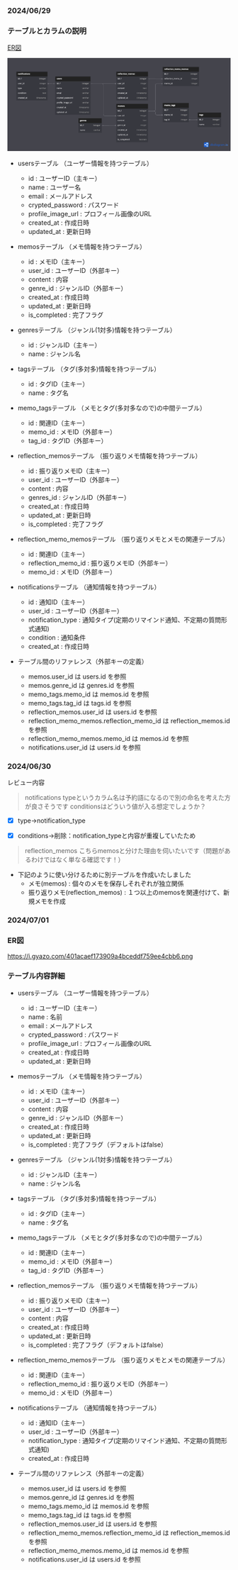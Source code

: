 ### 2024/06/29

### テーブルとカラムの説明
[ER図](https://dbdiagram.io/d/GraduationProject-667faad89939893dae957b43)

![alt text](image.png)

- usersテーブル （ユーザー情報を持つテーブル）
  - id : ユーザーID（主キー）
  - name : ユーザー名
  - email : メールアドレス
  - crypted_password : パスワード
  - profile_image_url : プロフィール画像のURL
  - created_at : 作成日時
  - updated_at : 更新日時

- memosテーブル （メモ情報を持つテーブル）
  - id : メモID（主キー）
  - user_id : ユーザーID（外部キー）
  - content : 内容
  - genre_id : ジャンルID（外部キー）
  - created_at : 作成日時
  - updated_at : 更新日時
  - is_completed : 完了フラグ

- genresテーブル （ジャンル(1対多)情報を持つテーブル）
  - id : ジャンルID（主キー）
  - name : ジャンル名

- tagsテーブル （タグ(多対多)情報を持つテーブル）
  - id : タグID（主キー）
  - name : タグ名

- memo_tagsテーブル （メモとタグ(多対多なので)の中間テーブル）
  - id : 関連ID（主キー）
  - memo_id : メモID（外部キー）
  - tag_id : タグID（外部キー）

- reflection_memosテーブル （振り返りメモ情報を持つテーブル）
  - id : 振り返りメモID（主キー）
  - user_id : ユーザーID（外部キー）
  - content : 内容
  - genres_id : ジャンルID（外部キー）
  - created_at : 作成日時
  - updated_at : 更新日時
  - is_completed : 完了フラグ

- reflection_memo_memosテーブル （振り返りメモとメモの関連テーブル）
  - id : 関連ID（主キー）
  - reflection_memo_id : 振り返りメモID（外部キー）
  - memo_id : メモID（外部キー）

- notificationsテーブル （通知情報を持つテーブル）
  - id : 通知ID（主キー）
  - user_id : ユーザーID（外部キー）
  - notification_type : 通知タイプ(定期のリマインド通知、不定期の質問形式通知)
  - condition : 通知条件
  - created_at : 作成日時

- テーブル間のリファレンス（外部キーの定義）
  - memos.user_id は users.id を参照
  - memos.genre_id は genres.id を参照
  - memo_tags.memo_id は memos.id を参照
  - memo_tags.tag_id は tags.id を参照
  - reflection_memos.user_id は users.id を参照
  - reflection_memo_memos.reflection_memo_id は reflection_memos.id を参照
  - reflection_memo_memos.memo_id は memos.id を参照
  - notifications.user_id は users.id を参照


### 2024/06/30
レビュー内容

>notifications
typeというカラム名は予約語になるので別の命名を考えた方が良さそうです
conditionsはどういう値が入る想定でしょうか？


- [x] type→notification_type
- [x] conditions→削除：notification_typeと内容が重複していたため


>reflection_memos
こちらmemosと分けた理由を伺いたいです（問題があるわけではなく単なる確認です！）

- 下記のように使い分けるために別テーブルを作成いたしました
  - メモ(memos)
    : 個々のメモを保存しそれぞれが独立関係
  - 振り返りメモ(reflection_memos)
    : １つ以上のmemosを関連付けて、新規メモを作成

### 2024/07/01
### ER図
https://i.gyazo.com/401acaef173909a4bceddf759ee4cbb6.png

### テーブル内容詳細
- usersテーブル （ユーザー情報を持つテーブル）
  - id : ユーザーID（主キー）
  - name : 名前
  - email : メールアドレス
  - crypted_password : パスワード
  - profile_image_url : プロフィール画像のURL
  - created_at : 作成日時
  - updated_at : 更新日時

- memosテーブル （メモ情報を持つテーブル）
  - id : メモID（主キー）
  - user_id : ユーザーID（外部キー）
  - content : 内容
  - genre_id : ジャンルID（外部キー）
  - created_at : 作成日時
  - updated_at : 更新日時
  - is_completed : 完了フラグ（デフォルトはfalse）

- genresテーブル （ジャンル(1対多)情報を持つテーブル）
  - id : ジャンルID（主キー）
  - name : ジャンル名

- tagsテーブル （タグ(多対多)情報を持つテーブル）
  - id : タグID（主キー）
  - name : タグ名

- memo_tagsテーブル （メモとタグ(多対多なので)の中間テーブル）
  - id : 関連ID（主キー）
  - memo_id : メモID（外部キー）
  - tag_id : タグID（外部キー）

- reflection_memosテーブル （振り返りメモ情報を持つテーブル）
  - id : 振り返りメモID（主キー）
  - user_id : ユーザーID（外部キー）
  - content : 内容
  - created_at : 作成日時
  - updated_at : 更新日時
  - is_completed : 完了フラグ（デフォルトはfalse）

- reflection_memo_memosテーブル （振り返りメモとメモの関連テーブル）
  - id : 関連ID（主キー）
  - reflection_memo_id : 振り返りメモID（外部キー）
  - memo_id : メモID（外部キー）

- notificationsテーブル （通知情報を持つテーブル）
  - id : 通知ID（主キー）
  - user_id : ユーザーID（外部キー）
  - notification_type : 通知タイプ(定期のリマインド通知、不定期の質問形式通知)
  - created_at : 作成日時

- テーブル間のリファレンス（外部キーの定義）
  - memos.user_id は users.id を参照
  - memos.genre_id は genres.id を参照
  - memo_tags.memo_id は memos.id を参照
  - memo_tags.tag_id は tags.id を参照
  - reflection_memos.user_id は users.id を参照
  - reflection_memo_memos.reflection_memo_id は reflection_memos.id を参照
  - reflection_memo_memos.memo_id は memos.id を参照
  - notifications.user_id は users.id を参照
